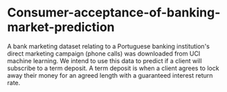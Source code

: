 # Consumer-acceptance-of-banking-market-prediction

A bank marketing dataset relating to a Portuguese banking institution's direct marketing campaign (phone calls) was downloaded from UCI machine learning. We intend to use this data to predict if a client will subscribe to a term deposit. A term deposit is when a client agrees to lock away their money for an agreed length with a guaranteed interest return rate.

